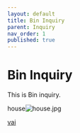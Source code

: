 ```yaml
---
layout: default
title: Bin Inquiry
parent: Inquiry
nav_order: 1
published: true
---
```


# Bin Inquiry

This is Bin inquiry.

house![house.jpg]({{site.baseurl}}/docs/inquiry/house.jpg)


[vai](www.vai.net)



